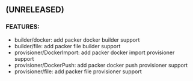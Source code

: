 
## (UNRELEASED)

### FEATURES:
* builder/docker: add packer docker builder support
* builder/file: add packer file builder support
* provisioner/DockerImport: add packer docker import provisioner support
* provisioner/DockerPush: add packer docker push provisioner support
* provisioner/file: add packer file provisioner support
